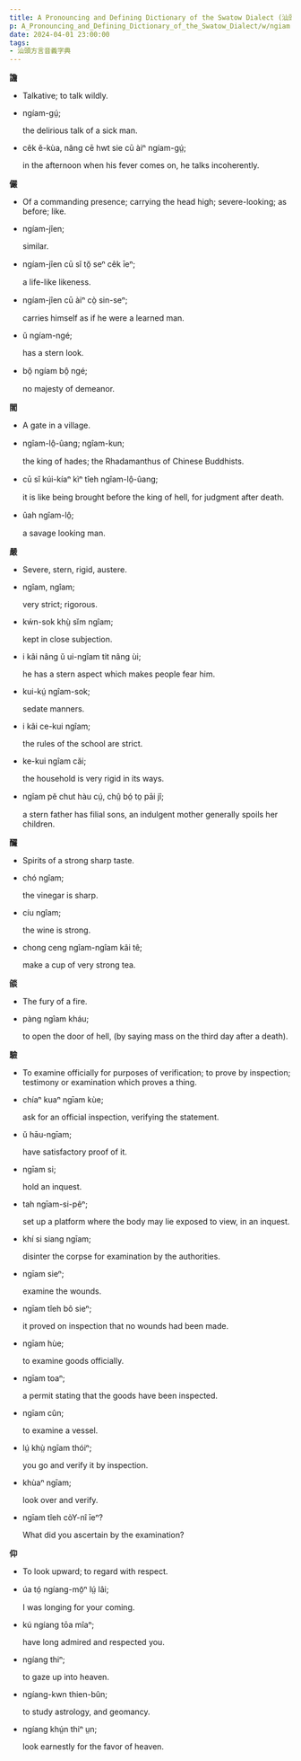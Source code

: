 ```yaml
---
title: A Pronouncing and Defining Dictionary of the Swatow Dialect (汕頭方言音義字典) / ngiam
p: A_Pronouncing_and_Defining_Dictionary_of_the_Swatow_Dialect/w/ngiam
date: 2024-04-01 23:00:00
tags: 
- 汕頭方言音義字典
---
```



**譫**
- Talkative; to talk wildly.

- ngíam-gṳ́;

  the delirious talk of a sick man.

- cêk ĕ-kùa, nâng cē hwt sie cū àiⁿ ngíam-gṳ́;

  in the afternoon when his fever comes on, he talks incoherently.

**儼**
- Of a commanding presence; carrying the head high; severe-looking; as before; like.

- ngíam-jîen;

  similar.

- ngíam-jîen cū sĭ tŏ̤ seⁿ cêk īeⁿ;

  a life-like likeness.

- ngíam-jîen cū àiⁿ cò̤ sin-seⁿ;

  carries himself as if he were a learned man.

- ŭ ngíam-ngé;

  has a stern look.

- bô̤ ngíam bô̤ ngé;

  no majesty of demeanor.

**閻**
- A gate in a village.

- ngîam-lô̤-ûang; ngîam-kun;

  the king of hades; the Rhadamanthus of Chinese Buddhists.

- cū sĭ kúi-kíaⁿ kìⁿ tîeh ngîam-lô̤-ûang;

  it is like being brought before the king of hell, for judgment after death.

- ûah ngîam-lô̤;

  a savage looking man.

**嚴**
- Severe, stern, rigid, austere.

- ngîam, ngîam;

  very strict; rigorous.

- kẃn-sok khṳ̀ sĭm ngîam;

  kept in close subjection.

- i kâi nâng ŭ ui-ngîam tit nâng ùi;

  he has a stern aspect which makes people fear him.

- kui-kṳ́ ngîam-sok;

  sedate manners.

- i kâi ce-kui ngîam;

  the rules of the school are strict.

- ke-kui ngîam căi;

  the household is very rigid in its ways.

- ngîam pĕ chut hàu cṳ́, chṳ̂ bó̤ to̤ pāi jî;

  a stern father has filial sons, an indulgent mother generally spoils her children.

**釅**
- Spirits of a strong sharp taste.

- chó ngîam;

  the vinegar is sharp.

- cíu ngîam;

  the wine is strong.

- chong ceng ngîam-ngîam kâi tê;

  make a cup of very strong tea.

**燄**
- The fury of a fire.

- pàng ngîam kháu;

  to open the door of hell, (by saying mass on the third day after a death).

**驗**
- To examine officially for purposes of verification; to prove by inspection; testimony or examination which proves a thing.

- chíaⁿ kuaⁿ ngīam kùe;

  ask for an official inspection, verifying the statement.

- ŭ hāu-ngīam;

  have satisfactory proof of it.

- ngīam si;

  hold an inquest.

- tah ngīam-si-pêⁿ;

  set up a platform where the body may lie exposed to view, in an inquest.

- khí si siang ngīam;

  disinter the corpse for examination by the authorities.

- ngīam sieⁿ;

  examine the wounds.

- ngīam tîeh bô sieⁿ;

  it proved on inspection that no wounds had been made.

- ngīam hùe;

  to examine goods officially.

- ngīam toaⁿ;

  a permit stating that the goods have been inspected.

- ngīam cûn;

  to examine a vessel.

- lṳ́ khṳ̀ ngīam thóiⁿ;

  you go and verify it by inspection.

- khùaⁿ ngīam;

  look over and verify.

- ngīam tîeh còY-nî īeⁿ?

  What did you ascertain by the examination?

**仰**
- To look upward; to regard with respect.

- úa tó̤ ngíang-mō̤ⁿ lṳ́ lâi;

  I was longing for your coming.

- kú ngíang tōa mîaⁿ;

  have long admired and respected you.

- ngíang thiⁿ;

  to gaze up into heaven.

- ngíang-kwn thien-bûn;

  to study astrology, and geomancy.

- ngíang khṳ́n thiⁿ ṳn;

  look earnestly for the favor of heaven.